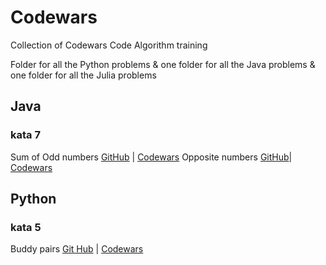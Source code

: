 # Codewars
Collection of Codewars Code Algorithm training

Folder for all the Python problems & one folder for all the Java problems & one folder for all the Julia problems


## Java 

### kata 7 
Sum of Odd numbers [GitHub](https://github.com/MJST997/Codewars/blob/main/Java/sum_of_odd_numbers.java) | [Codewars](https://www.codewars.com/kata/55fd2d567d94ac3bc9000064/java)
Opposite numbers [GitHub](https://github.com/MJST997/Codewars/blob/main/Java/opposite_number.java)| [Codewars](https://www.codewars.com/kata/56dec885c54a926dcd001095/java)
## Python 

### kata 5 
Buddy pairs [Git Hub](https://github.com/MJST997/Codewars/blob/main/Python/buddy_pairs.ipynb) | [Codewars](https://www.codewars.com/kata/59ccf051dcc4050f7800008f/python)
